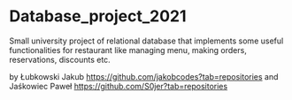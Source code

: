 # Database_project_2021 

Small university project of relational database that implements some useful functionalities for restaurant like managing menu, making orders, reservations, discounts etc.

by Łubkowski Jakub https://github.com/jakobcodes?tab=repositories 
and Jaśkowiec Paweł https://github.com/S0jer?tab=repositories
